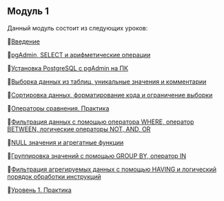 ## Модуль 1

Данный модуль состоит из следующих уроков:

🔑[Введение](/Module1/L-1/README.md)

🔑[pgAdmin, SELECT  и арифметические операции](/Module1/L-2/README.md)

🔑[Установка PostgreSQL с pgAdmin на ПК](/Module1/L-3/README.md)

🔑[Выборка данных из таблиц, уникальные значения и комментарии](/Module1/L-4/README.md)

🔑[Сортировка данных, форматирование кода и ограничение выборки](/Module1/L-5/README.md)

🔑[Операторы сравнения. Практика](/Module1/L-6/README.md)

🔑[Фильтрация данных с помощью оператора WHERE, оператор BETWEEN,  логические операторы NOT, AND, OR](/Module1/L-7/README.md)

🔑[NULL значения и агрегатные функции](n/Module1/L-8/README.md)

🔑[Группировка значений с помощью GROUP BY, оператор IN](/Module1/L-9/README.md)

🔑[Фильтрация агрегируемых данных с помощью HAVING и логический порядок обработки инструкций](https://github.com/Data-Learn/sql-101/blob/main/SQL-101%20Modules/Module%201/Lesson%2010/README.md)

🔑[Уровень 1. Практика](https://github.com/Data-Learn/sql-101/blob/main/SQL-101%20Modules/Module%201/Practice%20on%20Module%201/README.md)
